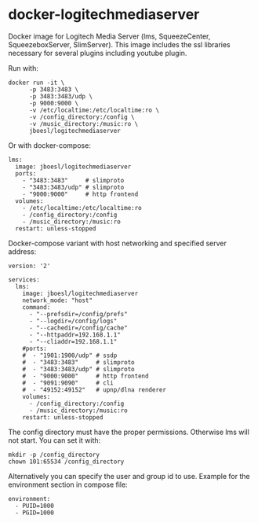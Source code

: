 # docker-logitechmediaserver

Docker image for Logitech Media Server (lms, SqueezeCenter, SqueezeboxServer, SlimServer).
This image includes the ssl libraries necessary for several plugins including youtube plugin.

Run with:
```
docker run -it \
      -p 3483:3483 \
      -p 3483:3483/udp \
      -p 9000:9000 \
      -v /etc/localtime:/etc/localtime:ro \
      -v /config_directory:/config \
      -v /music_directory:/music:ro \
      jboesl/logitechmediaserver
```


Or with docker-compose:
```
lms:
  image: jboesl/logitechmediaserver
  ports:
    - "3483:3483"     # slimproto
    - "3483:3483/udp" # slimproto
    - "9000:9000"     # http frontend
  volumes:
    - /etc/localtime:/etc/localtime:ro
    - /config_directory:/config
    - /music_directory:/music:ro
  restart: unless-stopped
```


Docker-compose variant with host networking and specified server address:
```
version: '2'

services:
  lms:
    image: jboesl/logitechmediaserver
    network_mode: "host"
    command:
      - "--prefsdir=/config/prefs"
      - "--logdir=/config/logs"
      - "--cachedir=/config/cache"
      - "--httpaddr=192.168.1.1"
      - "--cliaddr=192.168.1.1"
    #ports:
    #  - "1901:1900/udp" # ssdp
    #  - "3483:3483"     # slimproto
    #  - "3483:3483/udp" # slimproto
    #  - "9000:9000"     # http frontend
    #  - "9091:9090"     # cli
    #  - "49152:49152"   # upnp/dlna renderer
    volumes:
      - /config_directory:/config
      - /music_directory:/music:ro
    restart: unless-stopped
```

The config directory must have the proper permissions. Otherwise lms will not start. You can set it with:
 ```
 mkdir -p /config_directory
 chown 101:65534 /config_directory
 ```

Alternatively you can specify the user and group id to use. Example for the environment section in compose file:
```
environment:
  - PUID=1000
  - PGID=1000
 ```
